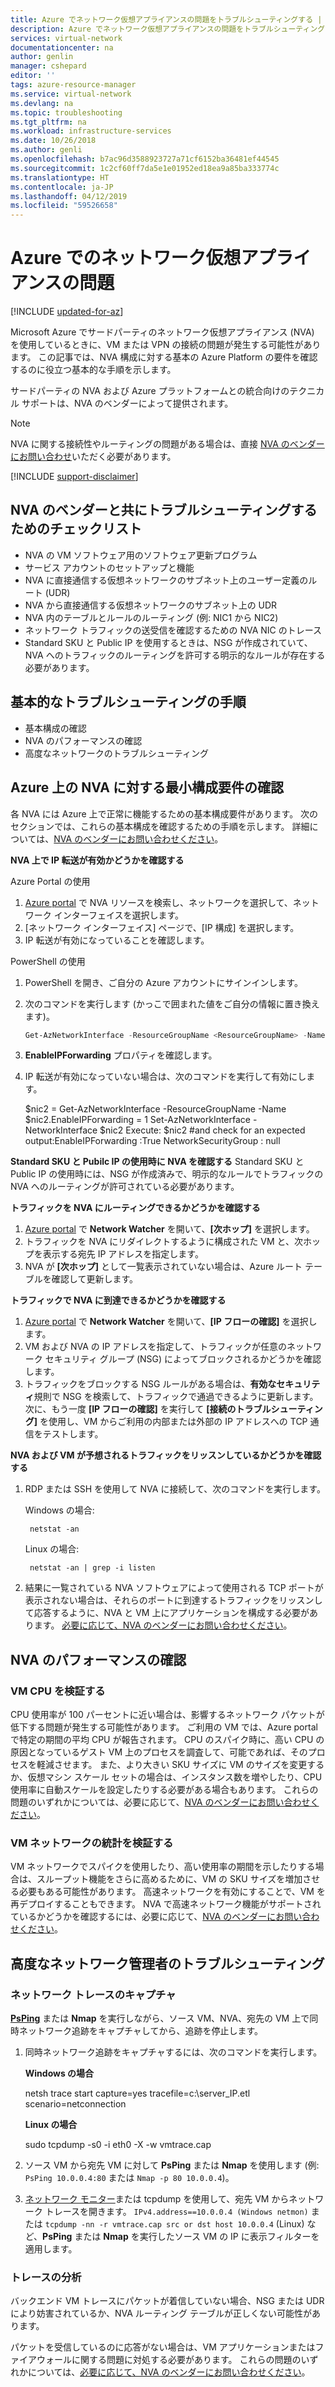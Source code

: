 ```yaml
---
title: Azure でネットワーク仮想アプライアンスの問題をトラブルシューティングする | Microsoft Docs
description: Azure でネットワーク仮想アプライアンスの問題をトラブルシューティングする方法について説明します。
services: virtual-network
documentationcenter: na
author: genlin
manager: cshepard
editor: ''
tags: azure-resource-manager
ms.service: virtual-network
ms.devlang: na
ms.topic: troubleshooting
ms.tgt_pltfrm: na
ms.workload: infrastructure-services
ms.date: 10/26/2018
ms.author: genli
ms.openlocfilehash: b7ac96d3588923727a71cf6152ba36481ef44545
ms.sourcegitcommit: 1c2cf60ff7da5e1e01952ed18ea9a85ba333774c
ms.translationtype: HT
ms.contentlocale: ja-JP
ms.lasthandoff: 04/12/2019
ms.locfileid: "59526658"
---
```

# <a name="network-virtual-appliance-issues-in-azure"></a>Azure でのネットワーク仮想アプライアンスの問題

[!INCLUDE [updated-for-az](../../includes/updated-for-az.md)]

Microsoft Azure でサードパーティのネットワーク仮想アプライアンス (NVA) を使用しているときに、VM または VPN の接続の問題が発生する可能性があります。 この記事では、NVA 構成に対する基本の Azure Platform の要件を確認するのに役立つ基本的な手順を示します。

サードパーティの NVA および Azure プラットフォームとの統合向けのテクニカル サポートは、NVA のベンダーによって提供されます。

> [!NOTE]
> NVA に関する接続性やルーティングの問題がある場合は、直接 [NVA のベンダーにお問い合わせ](https://support.microsoft.com/help/2984655/support-for-azure-market-place-for-virtual-machines)いただく必要があります。

[!INCLUDE [support-disclaimer](../../includes/support-disclaimer.md)]

## <a name="checklist-for-troubleshooting-with-nva-vendor"></a>NVA のベンダーと共にトラブルシューティングするためのチェックリスト

- NVA の VM ソフトウェア用のソフトウェア更新プログラム
- サービス アカウントのセットアップと機能
- NVA に直接通信する仮想ネットワークのサブネット上のユーザー定義のルート (UDR)
- NVA から直接通信する仮想ネットワークのサブネット上の UDR
- NVA 内のテーブルとルールのルーティング (例: NIC1 から NIC2)
- ネットワーク トラフィックの送受信を確認するための NVA NIC のトレース
- Standard SKU と Public IP を使用するときは、NSG が作成されていて、NVA へのトラフィックのルーティングを許可する明示的なルールが存在する必要があります。

## <a name="basic-troubleshooting-steps"></a>基本的なトラブルシューティングの手順

- 基本構成の確認
- NVA のパフォーマンスの確認
- 高度なネットワークのトラブルシューティング

## <a name="check-the-minimum-configuration-requirements-for-nvas-on-azure"></a>Azure 上の NVA に対する最小構成要件の確認

各 NVA には Azure 上で正常に機能するための基本構成要件があります。 次のセクションでは、これらの基本構成を確認するための手順を示します。 詳細については、[NVA のベンダーにお問い合わせください](https://support.microsoft.com/help/2984655/support-for-azure-market-place-for-virtual-machines)。

**NVA 上で IP 転送が有効かどうかを確認する**

Azure Portal の使用

1. [Azure portal](https://portal.azure.com) で NVA リソースを検索し、ネットワークを選択して、ネットワーク インターフェイスを選択します。
2. [ネットワーク インターフェイス] ページで、[IP 構成] を選択します。
3. IP 転送が有効になっていることを確認します。

PowerShell の使用

1. PowerShell を開き、ご自分の Azure アカウントにサインインします。
2. 次のコマンドを実行します (かっこで囲まれた値をご自分の情報に置き換えます)。

   ```powershell
   Get-AzNetworkInterface -ResourceGroupName <ResourceGroupName> -Name <NicName>
   ```

3. **EnableIPForwarding** プロパティを確認します。
4. IP 転送が有効になっていない場合は、次のコマンドを実行して有効にします。

   $nic2 = Get-AzNetworkInterface -ResourceGroupName <ResourceGroupName> -Name <NicName> $nic2.EnableIPForwarding = 1 Set-AzNetworkInterface -NetworkInterface $nic2 Execute: $nic2 #and check for an expected output:EnableIPForwarding   :True NetworkSecurityGroup : null

**Standard SKU と Pubilc IP の使用時に NVA を確認する** Standard SKU と Public IP の使用時には、NSG が作成済みで、明示的なルールでトラフィックの NVA へのルーティングが許可されている必要があります。

**トラフィックを NVA にルーティングできるかどうかを確認する**

1. [Azure portal](https://portal.azure.com) で **Network Watcher** を開いて、**[次ホップ]** を選択します。
2. トラフィックを NVA にリダイレクトするように構成された VM と、次ホップを表示する宛先 IP アドレスを指定します。 
3. NVA が **[次ホップ]** として一覧表示されていない場合は、Azure ルート テーブルを確認して更新します。

**トラフィックで NVA に到達できるかどうかを確認する**

1. [Azure portal](https://portal.azure.com) で **Network Watcher** を開いて、**[IP フローの確認]** を選択します。 
2. VM および NVA の IP アドレスを指定して、トラフィックが任意のネットワーク セキュリティ グループ (NSG) によってブロックされるかどうかを確認します。
3. トラフィックをブロックする NSG ルールがある場合は、**有効なセキュリティ**規則で NSG を検索して、トラフィックで通過できるように更新します。 次に、もう一度 **[IP フローの確認]** を実行して **[接続のトラブルシューティング]** を使用し、VM からご利用の内部または外部の IP アドレスへの TCP 通信をテストします。

**NVA および VM が予想されるトラフィックをリッスンしているかどうかを確認する**

1. RDP または SSH を使用して NVA に接続して、次のコマンドを実行します。

    Windows の場合:

        netstat -an

    Linux の場合:

        netstat -an | grep -i listen
2. 結果に一覧されている NVA ソフトウェアによって使用される TCP ポートが表示されない場合は、それらのポートに到達するトラフィックをリッスンして応答するように、NVA と VM 上にアプリケーションを構成する必要があります。 [必要に応じて、NVA のベンダーにお問い合わせください](https://support.microsoft.com/help/2984655/support-for-azure-market-place-for-virtual-machines)。

## <a name="check-nva-performance"></a>NVA のパフォーマンスの確認

### <a name="validate-vm-cpu"></a>VM CPU を検証する

CPU 使用率が 100 パーセントに近い場合は、影響するネットワーク パケットが低下する問題が発生する可能性があります。 ご利用の VM では、Azure portal で特定の期間の平均 CPU が報告されます。 CPU のスパイク時に、高い CPU の原因となっているゲスト VM 上のプロセスを調査して、可能であれば、そのプロセスを軽減させます。 また、より大きい SKU サイズに VM のサイズを変更するか、仮想マシン スケール セットの場合は、インスタンス数を増やしたり、CPU 使用率に自動スケールを設定したりする必要がある場合もあります。 これらの問題のいずれかについては、必要に応じて、[NVA のベンダーにお問い合わせください](https://support.microsoft.com/help/2984655/support-for-azure-market-place-for-virtual-machines)。

### <a name="validate-vm-network-statistics"></a>VM ネットワークの統計を検証する

VM ネットワークでスパイクを使用したり、高い使用率の期間を示したりする場合は、スループット機能をさらに高めるために、VM の SKU サイズを増加させる必要もある可能性があります。 高速ネットワークを有効にすることで、VM を再デプロイすることもできます。 NVA で高速ネットワーク機能がサポートされているかどうかを確認するには、必要に応じて、[NVA のベンダーにお問い合わせください](https://support.microsoft.com/help/2984655/support-for-azure-market-place-for-virtual-machines)。

## <a name="advanced-network-administrator-troubleshooting"></a>高度なネットワーク管理者のトラブルシューティング

### <a name="capture-network-trace"></a>ネットワーク トレースのキャプチャ
**[PsPing](https://docs.microsoft.com/sysinternals/downloads/psping)** または **Nmap** を実行しながら、ソース VM、NVA、宛先の VM 上で同時ネットワーク追跡をキャプチャしてから、追跡を停止します。

1. 同時ネットワーク追跡をキャプチャするには、次のコマンドを実行します。

   **Windows の場合**

   netsh trace start capture=yes tracefile=c:\server_IP.etl scenario=netconnection

   **Linux の場合**

   sudo tcpdump -s0 -i eth0 -X -w vmtrace.cap

2. ソース VM から宛先 VM に対して **PsPing** または **Nmap** を使用します (例: `PsPing 10.0.0.4:80` または `Nmap -p 80 10.0.0.4`)。
3. [ネットワーク モニター](https://www.microsoft.com/download/details.aspx?id=4865)または tcpdump を使用して、宛先 VM からネットワーク トレースを開きます。 `IPv4.address==10.0.0.4 (Windows netmon)` または `tcpdump -nn -r vmtrace.cap src or dst host 10.0.0.4` (Linux) など、**PsPing** または **Nmap** を実行したソース VM の IP に表示フィルターを適用します。

### <a name="analyze-traces"></a>トレースの分析

バックエンド VM トレースにパケットが着信していない場合、NSG または UDR により妨害されているか、NVA ルーティング テーブルが正しくない可能性があります。

パケットを受信しているのに応答がない場合は、VM アプリケーションまたはファイアウォールに関する問題に対処する必要があります。 これらの問題のいずれかについては、[必要に応じて、NVA のベンダーにお問い合わせください](https://support.microsoft.com/help/2984655/support-for-azure-market-place-for-virtual-machines)。